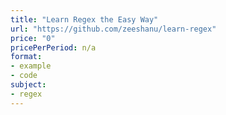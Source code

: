 ```yaml
---
title: "Learn Regex the Easy Way"
url: "https://github.com/zeeshanu/learn-regex"
price: "0"
pricePerPeriod: n/a
format: 
- example
- code
subject: 
- regex
---
```

